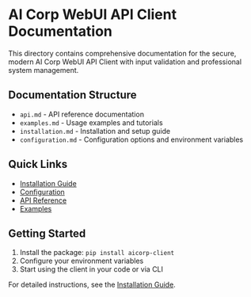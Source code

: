 # AI Corp WebUI API Client Documentation

This directory contains comprehensive documentation for the secure, modern AI Corp WebUI API Client with input validation and professional system management.

## Documentation Structure

- `api.md` - API reference documentation
- `examples.md` - Usage examples and tutorials
- `installation.md` - Installation and setup guide
- `configuration.md` - Configuration options and environment variables

## Quick Links

- [Installation Guide](installation.md)
- [Configuration](configuration.md)
- [API Reference](api.md)
- [Examples](examples.md)

## Getting Started

1. Install the package: `pip install aicorp-client`
2. Configure your environment variables
3. Start using the client in your code or via CLI

For detailed instructions, see the [Installation Guide](installation.md).
